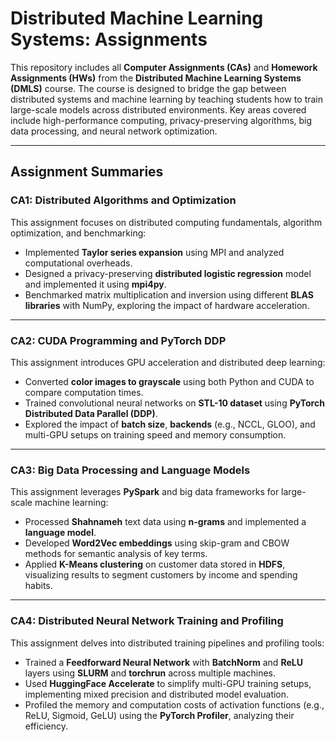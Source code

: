 # Distributed Machine Learning Systems: Assignments

This repository includes all **Computer Assignments (CAs)** and **Homework Assignments (HWs)** from the **Distributed Machine Learning Systems (DMLS)** course. The course is designed to bridge the gap between distributed systems and machine learning by teaching students how to train large-scale models across distributed environments. Key areas covered include high-performance computing, privacy-preserving algorithms, big data processing, and neural network optimization.

---

## **Assignment Summaries**

### **CA1: Distributed Algorithms and Optimization**
This assignment focuses on distributed computing fundamentals, algorithm optimization, and benchmarking:
- Implemented **Taylor series expansion** using MPI and analyzed computational overheads.
- Designed a privacy-preserving **distributed logistic regression** model and implemented it using **mpi4py**.
- Benchmarked matrix multiplication and inversion using different **BLAS libraries** with NumPy, exploring the impact of hardware acceleration.

---

### **CA2: CUDA Programming and PyTorch DDP**
This assignment introduces GPU acceleration and distributed deep learning:
- Converted **color images to grayscale** using both Python and CUDA to compare computation times.
- Trained convolutional neural networks on **STL-10 dataset** using **PyTorch Distributed Data Parallel (DDP)**.
- Explored the impact of **batch size**, **backends** (e.g., NCCL, GLOO), and multi-GPU setups on training speed and memory consumption.

---

### **CA3: Big Data Processing and Language Models**
This assignment leverages **PySpark** and big data frameworks for large-scale machine learning:
- Processed **Shahnameh** text data using **n-grams** and implemented a **language model**.
- Developed **Word2Vec embeddings** using skip-gram and CBOW methods for semantic analysis of key terms.
- Applied **K-Means clustering** on customer data stored in **HDFS**, visualizing results to segment customers by income and spending habits.

---

### **CA4: Distributed Neural Network Training and Profiling**
This assignment delves into distributed training pipelines and profiling tools:
- Trained a **Feedforward Neural Network** with **BatchNorm** and **ReLU** layers using **SLURM** and **torchrun** across multiple machines.
- Used **HuggingFace Accelerate** to simplify multi-GPU training setups, implementing mixed precision and distributed model evaluation.
- Profiled the memory and computation costs of activation functions (e.g., ReLU, Sigmoid, GeLU) using the **PyTorch Profiler**, analyzing their efficiency.

